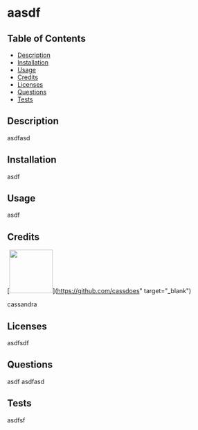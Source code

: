 # aasdf

  ## Table of Contents
  - [Description](#description)
  - [Installation](#installation)
  - [Usage](#usage)
  - [Credits](#credits)
  - [Licenses](#licenses)
  - [Questions](#questions)
  - [Tests](#tests)

  ## Description
  asdfasd

  ## Installation
  asdf

  ## Usage
  asdf

  ## Credits
  [<img src="https://github.com/cassdoes.png?" width="100"/>](https://github.com/cassdoes" target="_blank")  

  cassandra
  
  ## Licenses
  asdfsdf

  ## Questions
  asdf
  asdfasd

  ## Tests
  asdfsf
